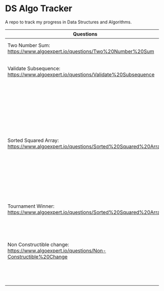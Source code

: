 # DS Algo Tracker

A repo to track my progress in Data Structures and Algorithms. 

| Questions | Tip| Difficulty |
| --------------- | --------------- | --------------- |
| Two Number Sum: https://www.algoexpert.io/questions/Two%20Number%20Sum | use Hashmap for O(n) | Easy |
| Validate Subsequence: https://www.algoexpert.io/questions/Validate%20Subsequence| can be done without a flag, cleaner code | Easy |
| Sorted Squared Array: https://www.algoexpert.io/questions/Sorted%20Squared%20Array| Two pointers, one for max, one for min. Whenver it is mentioned that the input is in a specific order, that usually hints you that there is a more optimal sol than the brute force one. mostly a linear time complexity is available | Easy |
| Tournament Winner: https://www.algoexpert.io/questions/Sorted%20Squared%20Array| Object.keys, Object.values | Easy |
| Non Constructible change: https://www.algoexpert.io/questions/Non-Constructible%20Change| next number to be added (n) > change+1, then new change = change + n, if change = k, then we make change from 1 to K| Easy, tricky |

